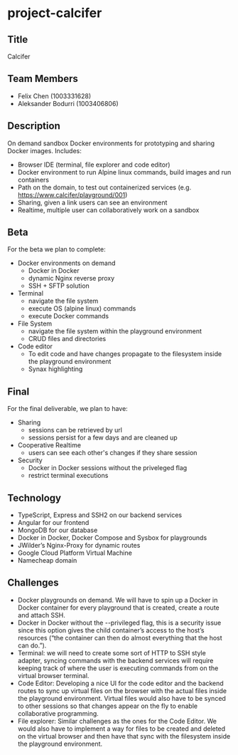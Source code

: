 # project-calcifer

## Title

Calcifer

## Team Members

- Felix Chen (1003331628)
- Aleksander Bodurri (1003406806)

## Description

On demand sandbox Docker environments for prototyping and sharing Docker images. Includes:

- Browser IDE (terminal, file explorer and code editor)
- Docker environment to run Alpine linux commands, build images and run containers
- Path on the domain, to test out containerized services (e.g. https://www.calcifer/playground/001)
- Sharing, given a link users can see an environment
- Realtime, multiple user can collaboratively work on a sandbox

## Beta

For the beta we plan to complete:

- Docker environments on demand
  - Docker in Docker
  - dynamic Nginx reverse proxy
  - SSH + SFTP solution
- Terminal
  - navigate the file system
  - execute OS (alpine linux) commands
  - execute Docker commands
- File System
  - navigate the file system within the playground environment
  - CRUD files and directories
- Code editor
  - To edit code and have changes propagate to the filesystem inside the playground environment
  - Synax highlighting

## Final

For the final deliverable, we plan to have:

- Sharing
  - sessions can be retrieved by url
  - sessions persist for a few days and are cleaned up
- Cooperative Realtime
  - users can see each other's changes if they share session
- Security
  - Docker in Docker sessions without the priveleged flag
  - restrict terminal executions

## Technology

- TypeScript, Express and SSH2 on our backend services
- Angular for our frontend
- MongoDB for our database
- Docker in Docker, Docker Compose and Sysbox for playgrounds
- JWilder’s Nginx-Proxy for dynamic routes
- Google Cloud Platform Virtual Machine
- Namecheap domain

## Challenges

- Docker playgrounds on demand. We will have to spin up a Docker in Docker container for every playground that is created, create a route and attach SSH.
- Docker in Docker without the --privileged flag, this is a security issue since this option gives the child container’s access to the host’s resources (“the container can then do almost everything that the host can do.”).
- Terminal: we will need to create some sort of HTTP to SSH style adapter, syncing commands with the backend services will require keeping track of where the user is executing commands from on the virtual browser terminal.
- Code Editor: Developing a nice UI for the code editor and the backend routes to sync up virtual files on the browser with the actual files inside the playground environment. Virtual files would also have to be synced to other sessions so that changes appear on the fly to enable collaborative programming.
- File explorer: Similar challenges as the ones for the Code Editor. We would also have to implement a way for files to be created and deleted on the virtual browser and then have that sync with the filesystem inside the playground environment.
